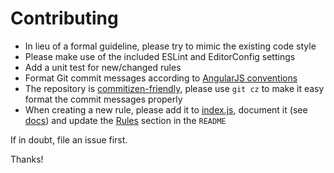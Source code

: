# Contributing

* In lieu of a formal guideline, please try to mimic the existing code style
* Please make use of the included ESLint and EditorConfig settings
* Add a unit test for new/changed rules
* Format Git commit messages according to [AngularJS conventions][cc]
* The repository is [commitizen-friendly][], please use `git cz` to make it easy format the commit messages properly
* When creating a new rule, please add it to [index.js][], document it (see
  [docs][]) and update the [Rules][] section in the `README`

If in doubt, file an issue first.

Thanks!

[cc]: https://github.com/ajoslin/conventional-changelog/blob/master/conventions/angular.md
[commitizen-friendly]: https://github.com/commitizen/cz-cli
[docs]: docs/rules
[index.js]: index.js
[rules]: README.md#rules
